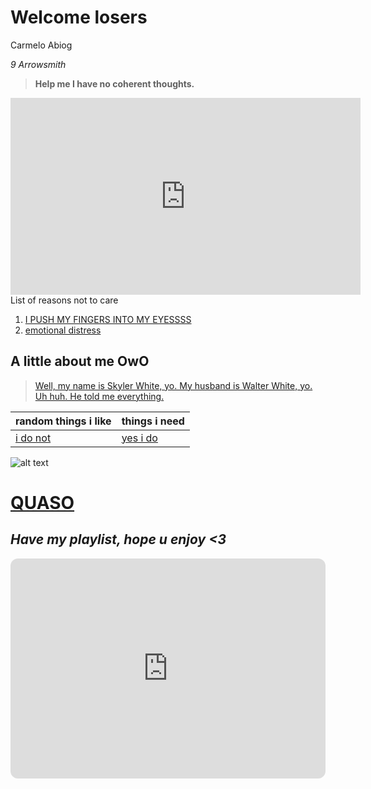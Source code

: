 # **Welcome losers**
Carmelo Abiog

*9 Arrowsmith*

> **Help me I have no coherent thoughts.** 

<iframe width="560" height="315" src="https://www.youtube.com/embed/dFlDRhvM4L0" title="YouTube video player" frameborder="0" allow="accelerometer; autoplay; clipboard-write; encrypted-media; gyroscope; picture-in-picture; web-share" allowfullscreen></iframe>
List of reasons not to care

1. [I PUSH MY FINGERS INTO MY EYESSSS](https://youtu.be/6fVE8kSM43I0)
2. [emotional distress](https://www.youtube.com/watch?v=FvOpPeKSf_4)

## A little about me OwO

> [Well, my name is Skyler White, yo.
My husband is Walter White, yo.
Uh huh.
He told me everything.](https://youtu.be/9PGyaaxxvJg)


| random things i like | things i need |
| ----------- | ----------- |
| [i do not](https://www.youtube.com/watch?v=OFeb1LK1vhM) | [yes i do](https://www.youtube.com/watch?v=Sk0QCtUbyDk)



![alt text](https://scontent.fwnp1-1.fna.fbcdn.net/v/t1.15752-9/322127793_2005838269611465_6539688870192246349_n.jpg?stp=dst-jpg_p403x403&_nc_cat=102&ccb=1-7&_nc_sid=aee45a&_nc_eui2=AeEedHib94fnGC3bnnU_4U9taUVfYsIDRuhpRV9iwgNG6IdpItnKDmYNp5C6oal0MOPlgFw5sElQEXiN08njTWI0&_nc_ohc=QmGidatjplYAX_kMr1w&_nc_ht=scontent.fwnp1-1.fna&oh=03_AdTbzY-7QSbZQRsX5IhSKM0lx53Y1mZq0TelGKK16hlphw&oe=63E8AC20)

   # [QUASO](https://youtu.be/UbEBhC9tvs0) 

## *Have my playlist, hope u enjoy <3*
<iframe style="border-radius:12px" src="https://open.spotify.com/embed/playlist/7MNGhvbeeuL4kwAC1dMHZf?utm_source=generator" width="100%" height="352" frameBorder="0" allowfullscreen="" allow="autoplay; clipboard-write; encrypted-media; fullscreen; picture-in-picture" loading="lazy"></iframe>
